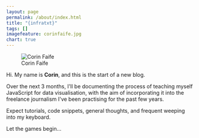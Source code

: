 ```yaml
---
layout: page
permalink: /about/index.html
title: "{infratxt}"
tags: []
imagefeature: corinfaife.jpg
chart: true
---
```

<figure>
  <img src="{{ site.url }}/images/corinfaife.jpeg" alt="Corin Faife">
  <figcaption>Corin Faife</figcaption>
</figure>


Hi. My name is **Corin**, and this is the start of a new blog.

Over the next 3 months, I'll be documenting the process of teaching myself JavaScript for data visualisation, with the aim of incorporating it into the freelance journalism I've been practising for the past few years.

Expect tutorials, code snippets, general thoughts, and frequent weeping into my keyboard.

Let the games begin...
